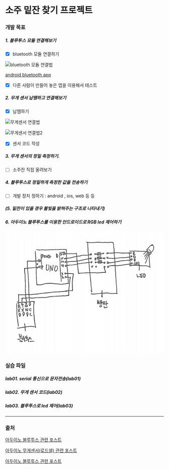 # 소주 밑잔 찾기 프로젝트 


### 개발 목표
##### 1. 블루투스 모듈 연결해보기
- [x] bluetooth 모듈 연결하기

![bluetooth 모듈 연결법](http://kocoafab.cc/data/201706071515002382.png)

[android bluetooth app](https://hyoin1223.tistory.com/entry/%EC%95%88%EB%93%9C%EB%A1%9C%EC%9D%B4%EB%93%9C-%EB%B8%94%EB%A3%A8%ED%88%AC%EC%8A%A4-%ED%94%84%EB%A1%9C%EA%B7%B8%EB%9E%98%EB%B0%8D)

- [x] 다른 사람이 만들어 놓은 앱을 이용해서 테스트

##### 2. 무게 센서 납땜하고 연결해보기
- [x] 납땜하기 


![무게센서 연결법](https://postfiles.pstatic.net/MjAxNzA4MjFfMjc4/MDAxNTAzMzA2Mzc5NDAz.M7Mmtt2mlWXHUAiaMR5Dgm8NVX5T98rVah5g3UzuOv4g.mFrygDM9cSOfwA_nnBhKHpPAg5wBe5bodkccGgTp3ksg.PNG.eduino/image.png?type=w966)


![무게센서 연결법2](https://postfiles.pstatic.net/MjAxNzA4MjFfMTY3/MDAxNTAzMzA2NDY5Mzkw.LZEiCcwuGpIWET1OxILdTiz213ZIzdpZU-qZeV4efB4g.b7a8uy-1sSPlt0rJz2Hfn_YIRNcI-bDeFKJok1b6CAYg.PNG.eduino/image.png?type=w966)

- [x] 센서 코드 작성

##### 3. 무게 센서의 정밀 측정하기. 
- [ ] 소주잔 직접 올려보기

##### 4. 블루투스로 정밀하게 측정한 값을 전송하기
- [ ] 개발 장치 정하기 : android , ios, web 등 등

##### (5. 밑잔이 있을 경우 불빛을 밝혀주는 구조로 나타내기)

##### 6. 아두이노 블루투스를 이용한 안드로이드로 RGB led 제어하기

![블루투스 모듈 & led 연결법](./lab03/LED.png)


### 실습 파일

##### lab01. serial 통신으로 문자전송(lab01) 

##### lab02. 무게 센서 코드(lab02)

##### lab03. 블루투스로 led 제어(lab03)
***
### 출처
[아두이노 블루투스 관련 포스트](https://hyoin1223.tistory.com/entry/%EC%95%88%EB%93%9C%EB%A1%9C%EC%9D%B4%EB%93%9C-%EB%B8%94%EB%A3%A8%ED%88%AC%EC%8A%A4-%ED%94%84%EB%A1%9C%EA%B7%B8%EB%9E%98%EB%B0%8D)

[아두이노 무게센서(로드셀) 관련 포스트](https://blog.naver.com/PostView.nhn?blogId=eduino&logNo=221078931222)

[아두이노 블루투스 관련 포스트](https://www.hackster.io/kamatalaashish/control-rgb-led-using-bluetooth-7832af)